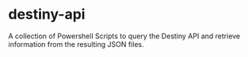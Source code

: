 # destiny-api
A collection of Powershell Scripts to query the Destiny API and retrieve information from the resulting JSON files.
